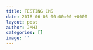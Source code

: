 ```yaml
---
title: TESTING CMS
date: 2018-06-05 00:00:00 +0000
layout: post
author: JMH3
categories: []
image: ''
---
```

